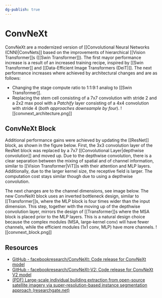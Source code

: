 ```yaml
---
dg-publish: true
---
```


# ConvNeXt

ConvNeXt are a modernized version of [[Convolutional Neural Networks (CNN)|ConvNets]] based on the improvements of hierarchical [[Vision Transformer]]s ([[Swin Transformer]]). The first mayor performance increase is a result of an increased training recipe, inspired by [[Swin Transformer]] and [[Data-Efficient Image Transformers (DeiT)]]. The next performance increases where achieved by architectural changes and are as follows:

 - Changing the stage compute ratio to 1:1:9:1 analog to [[Swin Transformer]].
 - Replacing the stem cell consisting of a 7x7 convolution with stride 2 and a 2x2 max pool with a *Patchify* layer consisting of a 4x4 convolution with stride 4 (*both approaches downsample by four*).
![[convnext_architecture.png]]

## ConvNeXt Block

Additional performance gains were achieved by updating the [[ResNet]] block, as shown in the figure below. First, the 3x3 convolution layer of the ResNet block was replaced by a 7x7 [[Convolutional Layer|depthwise convolution]] and moved up. Due to the depthwise convolution, there is a clear separation between the mixing of spatial and of channel information, similar to [[Vision Transformer|ViT]]s with their attention and MLP layers. Additionally, due to the larger kernel size, the receptive field is larger. The computation cost stays similar though due to using a depthwise convolution.

The next changes are to the channel dimensions, see image below. The new ConvNeXt block uses an inverted bottleneck design, similar to [[Transformer]]s, where the MLP block is four times wider than the input dimension. This step, together with the moving up of the depthwise convolution layer, mirrors the design of [[Transformer]]s where the MSA block is placed prior to the MLP layers. This is a natural design choice because the complex modules (MSA, large-kernel conv) will have fewer channels, while the efficient modules (1x1 conv, MLP) have more channels.
![[convnext_block.png]]

## Resources

- [GitHub - facebookresearch/ConvNeXt: Code release for ConvNeXt model](https://github.com/facebookresearch/ConvNeXt?tab=readme-ov-file)
- [GitHub - facebookresearch/ConvNeXt-V2: Code release for ConvNeXt V2 model](https://github.com/facebookresearch/ConvNeXt-V2)
- [(PDF) Large-scale individual building extraction from open-source satellite imagery via super-resolution-based instance segmentation approach (researchgate.net)](https://www.researchgate.net/publication/365870304_Large-scale_individual_building_extraction_from_open-source_satellite_imagery_via_super-resolution-based_instance_segmentation_approach)
